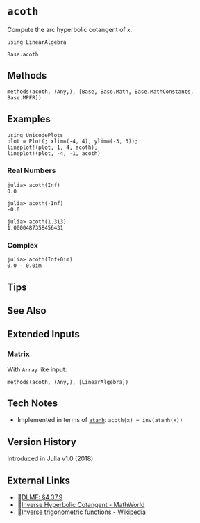 # `acoth`

Compute the arc hyperbolic cotangent of `x`.

```@setup repl_only
using LinearAlgebra
```
```@docs
Base.acoth
```


## Methods

```@repl
methods(acoth, (Any,), [Base, Base.Math, Base.MathConstants, Base.MPFR])
```


## Examples

```@repl
using UnicodePlots
plot = Plot(; xlim=(-4, 4), ylim=(-3, 3));
lineplot!(plot, 1, 4, acoth);
lineplot!(plot, -4, -1, acoth)
```

### Real Numbers
```jldoctest
julia> acoth(Inf)
0.0

julia> acoth(-Inf)
-0.0

julia> acoth(1.313)
1.0000487358456431
```

### Complex
```jldoctest
julia> acoth(Inf+0im)
0.0 - 0.0im
```

## Tips


## See Also



## Extended Inputs

### Matrix
With `Array` like input:
```@repl repl_only
methods(acoth, (Any,), [LinearAlgebra])
```


## Tech Notes

- Implemented in terms of [`atanh`](@ref): `acoth(x) = inv(atanh(x))`


## Version History

Introduced in Julia v1.0 (2018)


## External Links
- 🔗[DLMF: §4.37.9](https://dlmf.nist.gov/4.37#E9)
- 🔗[Inverse Hyperbolic Cotangent - MathWorld](https://mathworld.wolfram.com/InverseHyperbolicCotangent.html)
- 🔗[Inverse trigonometric functions - Wikipedia](https://en.wikipedia.org/wiki/Inverse_trigonometric_functions)
